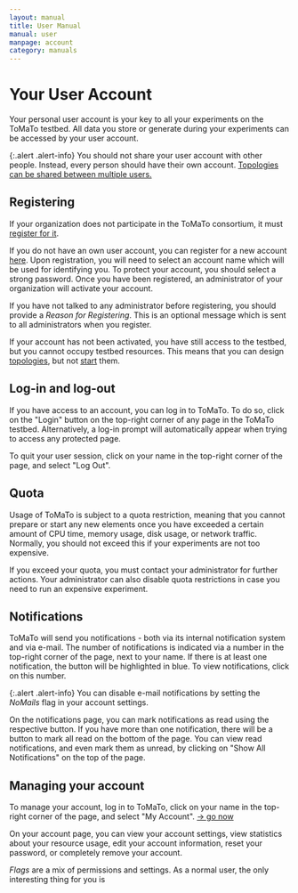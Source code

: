 ```yaml
---
layout: manual
title: User Manual
manual: user
manpage: account
category: manuals
---
```


# Your User Account

Your personal user account is your key to all your experiments on the ToMaTo testbed. All data you store or generate during your experiments can be accessed by your user account.

{:.alert .alert-info}
You should not share your user account with other people. Instead, every person should have their own account. [Topologies can be shared between multiple users.](../topology/permission)


## Registering

If your organization does not participate in the ToMaTo consortium, it must [register for it](/join).

If you do not have an own user account, you can register for a new account [here](https://master.tomato-lab.org/account/register). Upon registration, you will need to select an account name which will be used for identifying you. To protect your account, you should select a strong password. Once you have been registered, an administrator of your organization will activate your account.

If you have not talked to any administrator before registering, you should provide a _Reason for Registering_. This is an optional message which is sent to all administrators when you register.

If your account has not been activated, you have still access to the testbed, but you cannot occupy testbed resources. This means that you can design [topologies](../topology), but not [start](../element/action#start) them.


## Log-in and log-out

If you have access to an account, you can log in to ToMaTo. To do so, click on the "Login" button on the top-right corner of any page in the ToMaTo testbed. Alternatively, a log-in prompt will automatically appear when trying to access any protected page.

To quit your user session, click on your name in the top-right corner of the page, and select "Log Out".


## <a name="quota"></a>Quota

Usage of ToMaTo is subject to a quota restriction, meaning that you cannot prepare or start any new elements once you have exceeded a certain amount of CPU time, memory usage, disk usage, or network traffic. Normally, you should not exceed this if your experiments are not too expensive.

If you exceed your quota, you must contact your administrator for further actions. Your administrator can also disable quota restrictions in case you need to run an expensive experiment.


## Notifications

ToMaTo will send you notifications - both via its internal notification system and via e-mail. The number of notifications is indicated via a number in the top-right corner of the page, next to your name. If there is at least one notification, the button will be highlighted in blue. To view notifications, click on this number.

{:.alert .alert-info}
You can disable e-mail notifications by setting the _NoMails_ flag in your account settings.

On the notifications page, you can mark notifications as read using the respective button. If you have more than one notification, there will be a button to mark all read on the bottom of the page. You can view read notifications, and even mark them as unread, by clicking on "Show All Notifications" on the top of the page.


## Managing your account

To manage your account, log in to ToMaTo, click on your name in the top-right corner of the page, and select "My Account". [→ go now](https://master.tomato-lab.org/account)

On your account page, you can view your account settings, view statistics about your resource usage, edit your account information, reset your password, or completely remove your account.

_Flags_ are a mix of permissions and settings. As a normal user, the only interesting thing for you is 
